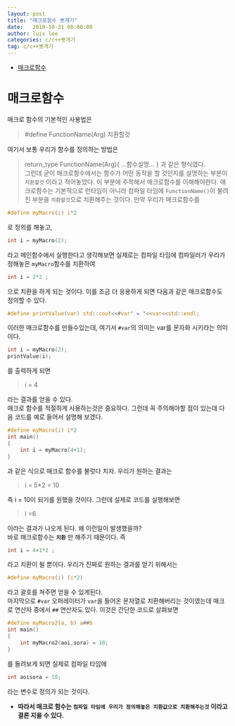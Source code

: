 ```yaml
---
layout: post
title: "매크로함수 뽀개기"
date:   2018-10-31 00:00:00
author: luis lee
categories: c/c++뽀개기
tag: c/c++뽀개기
---
```

<!-- TOC -->

- [매크로함수](#매크로함수)

<!-- /TOC -->
# 매크로함수
매크로 함수의 기본적인 사용법은
> #define FunctionName(Arg) 치환할것

여기서 보통 우리가 함수를 정의하는 방법은
> return_type FunctionName(Arg){ ...함수설명... }
과 같은 형식였다. <br/>
그런데 굳이 매크로함수에서는 함수가 어떤 동작을 할 것인지를 설명하는 부분이 `치환할것` 이라고 적어놓았다. 이 부분에 주목해서 매크로함수를 이해해야한다.
매크로함수는 기본적으로 런타임이 아니라 컴파일 타임에 `FunctionName()`이 불려진 부분을 `치환할것`으로 치환해주는 것이다.
만약 우리가 매크로함수를
```c
#define myMacro(i) i*2
```
로 정의를 해놓고,
```c
int i = myMacro(2);
```
라고 메인함수에서 실행한다고 생각해보면 실제로는 컴파일 타임에 컴파일러가 우리가 정해놓은 `myMacro`함수를 치환하여
```c
int i = 2*2 ;
```
으로 치환을 하게 되는 것이다.
이를 조금 더 응용하게 되면 다음과 같은 매크로함수도 정의할 수 있다.
```c
#define printValue(var) std::cout<<#var" = "<<var<<std::endl;
```
이러한 매크로함수를 만들수있는데, 여기서 `#var`의 의미는 var를 문자화 시키라는 의미이다.
```c
int i = myMacro(2);
printValue(i);
```
를 출력하게 되면 
> i = 4

라는 결과를 얻을 수 있다.
<br/>
매크로 함수를 적절하게 사용하는것은 중요하다. 그런데 꼭 주의해야할 점이 있는데 다음 코드를 예로 들어서 설명해 보겠다.
```c
#define myMacro(i) i*2
int main()
{
    int i = myMacro(4+1);
}
```
과 같은 식으로 매크로 함수를 불럿다 치자. 우리가 원하는 결과는
> i = 5*2 = 10

즉 i = 10이 되기를 원했을 것이다. 그런데 실제로 코드를 실행해보면
> i =6

이라는 결과가 나오게 된다.
왜 이런일이 발생했을까?<br/>
바로 매크로함수는 **`치환`** 만 해주기 때문이다. 즉 
```c
int i = 4+1*2 ; 
```
라고 치환이 될 뿐이다.
우리가 진짜로 원하는 결과를 얻기 위해서는 
```c
#define myMacro(i) (i*2)
```
라고 괄호를 쳐주면 얻을 수 있게된다.
<br/>
마지막으로 `#var` 오퍼레이터가 `var`을 들어온 문자열로 치환해버리는 것이였는데 매크로 연산자 중에서 `##` 연산자도 있다. 이것은 간단한 코드로 살펴보면
```c
#define myMacro2(a, b) a##b
int main()
{
    int myMacro2(aoi,sora) = 10;
}
```
를 돌려보게 되면 실제로 컴파일 타임에 
```c
int aoisora = 10;
```
라는 변수로 정의가 되는 것이다.

* **따라서 매크로 함수는 `컴파일 타임에 우리가 정의해놓은 치환값으로 치환해주는것` 이라고 결론 지을 수 있다.**
